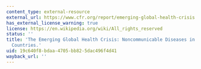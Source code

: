 ```yaml
---
content_type: external-resource
external_url: https://www.cfr.org/report/emerging-global-health-crisis
has_external_license_warning: true
license: https://en.wikipedia.org/wiki/All_rights_reserved
status: ''
title: 'The Emerging Global Health Crisis: Noncommunicable Diseases in Low- and Middle-Income
  Countries.'
uid: 19c640f8-bdaa-4705-bb82-5dac496f4d41
wayback_url: ''
---
```

